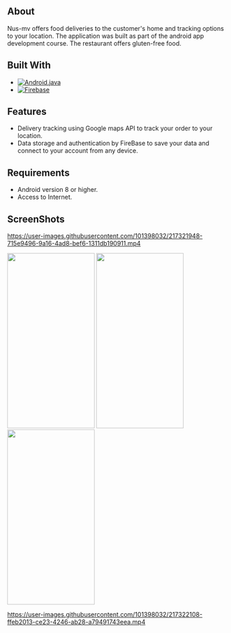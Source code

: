 <!-- MARKDOWN LINKS & IMAGES -->


[Android.java]: https://img.shields.io/badge/Android%20Studio-3DDC84?style=for-the-badge&logo=AndroidStudio&logoColor=white
[Android-url]: https://developer.android.com/studio?gclid=CjwKCAiAioifBhAXEiwApzCztmK3f5tb0zwHNHXTotO7k2679JQNdhH75vwP6cv-zI5r2ZTLTNijfBoCnxIQAvD_BwE&gclsrc=aw.ds
[Firebase]: https://img.shields.io/badge/Firebase-FF8A65?style=for-the-badge&logo=Firebase&logoColor=white
[Firebase-url]: https://firebase.google.com/

## About
Nus-mv offers food deliveries to the customer's home and tracking options to your location.
The application was built as part of the android app development course.
The restaurant offers gluten-free food.
## Built With

* [![Android.java]][Android-url]
* [![Firebase]][Firebase-url]


## Features
* Delivery tracking using Google maps API to track your order to your location.   
* Data storage and authentication by FireBase to save your data and connect to your account from any device.


## Requirements

* Android version 8 or higher.
* Access to Internet.


## ScreenShots

https://user-images.githubusercontent.com/101398032/217321948-715e9496-9a16-4ad8-bef6-1311db190911.mp4


<img src ="https://user-images.githubusercontent.com/101398032/217310053-e6952d46-965c-43df-9d76-f6ce0da5d359.jpeg" width = "200" height = "400">

<img src = "https://user-images.githubusercontent.com/101398032/217310133-e85b2b5c-784f-4e9d-8de1-602b736c7d2b.jpeg" width = "200" height = "400">

<img src = "https://user-images.githubusercontent.com/101398032/217310172-2da937e3-0f91-44ed-b623-5024301f55a8.jpeg" width = "200" height = "400">


https://user-images.githubusercontent.com/101398032/217322108-ffeb2013-ce23-4246-ab28-a79491743eea.mp4



